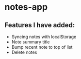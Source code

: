 # notes-app

## Features I have added:
- Syncing notes with localStorage
- Note summary title
- Bump recent note to top of list
- Delete notes